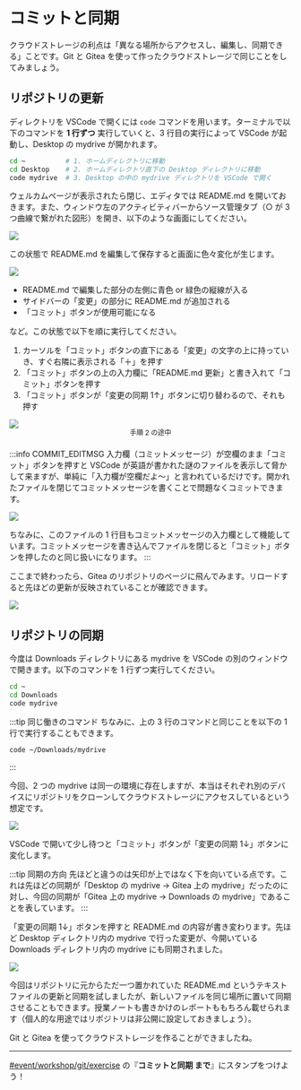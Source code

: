 # コミットと同期

クラウドストレージの利点は「異なる場所からアクセスし、編集し、同期できる」ことです。Git と Gitea を使って作ったクラウドストレージで同じことをしてみましょう。

## リポジトリの更新

ディレクトリを VSCode で開くには `code` コマンドを用います。ターミナルで以下のコマンドを **1 行ずつ** 実行していくと、3 行目の実行によって VSCode が起動し、Desktop の mydrive が開かれます。

```sh
cd ~          # 1. ホームディレクトリに移動
cd Desktop    # 2. ホームディレクトリ直下の Desktop ディレクトリに移動
code mydrive  # 3. Desktop の中の mydrive ディレクトリを VSCode で開く
```

ウェルカムページが表示されたら閉じ、エディタでは README.md を開いておきます。また、ウィンドウ左のアクティビティバーからソース管理タブ（○ が 3 つ曲線で繋がれた図形）を開き、以下のような画面にしてください。

![](https://md.trap.jp/uploads/upload_ab7b01699a147f647ee4877360035b4c.png)

この状態で README.md を編集して保存すると画面に色々変化が生じます。

![](https://md.trap.jp/uploads/upload_692f288ff341740034e6b5dcd1f12ddd.png)

- README.md で編集した部分の左側に青色 or 緑色の縦線が入る
- サイドバーの「変更」の部分に README.md が追加される
- 「コミット」ボタンが使用可能になる

など。この状態で以下を順に実行してください。

1. カーソルを「コミット」ボタンの直下にある「変更」の文字の上に持っていき、すぐ右隣に表示される「＋」を押す
2. 「コミット」ボタンの上の入力欄に「README.md 更新」と書き入れて「コミット」ボタンを押す
3. 「コミット」ボタンが「変更の同期 1↑」ボタンに切り替わるので、それも押す

![](https://md.trap.jp/uploads/upload_3f6e6d08bf6ff02c34ee21cc4b1e9e4d.png)
<p style="font-size: 12px; text-align: center; margin: -16px 0 20px 0">手順 2 の途中</p>

:::info COMMIT_EDITMSG
入力欄（コミットメッセージ）が空欄のまま「コミット」ボタンを押すと VSCode が英語が書かれた謎のファイルを表示して脅かして来ますが、単純に「入力欄が空欄だよ〜」と言われているだけです。開かれたファイルを閉じてコミットメッセージを書くことで問題なくコミットできます。

![](https://md.trap.jp/uploads/upload_b695d2874b17d74872c5d08de0bebf70.png)

ちなみに、このファイルの 1 行目もコミットメッセージの入力欄として機能しています。コミットメッセージを書き込んでファイルを閉じると「コミット」ボタンを押したのと同じ扱いになります。
:::

ここまで終わったら、Gitea のリポジトリのページに飛んでみます。リロードすると先ほどの更新が反映されていることが確認できます。

![](https://md.trap.jp/uploads/upload_87cc42f0fb8105190a1ec3fc6e9d3556.png)

## リポジトリの同期

今度は Downloads ディレクトリにある mydrive を VSCode の別のウィンドウで開きます。以下のコマンドを 1 行ずつ実行してください。

```sh
cd ~
cd Downloads
code mydrive
```

:::tip 同じ働きのコマンド
ちなみに、上の 3 行のコマンドと同じことを以下の 1 行で実行することもできます。
```sh
code ~/Downloads/mydrive
```
:::

今回、2 つの mydrive は同一の環境に存在しますが、本当はそれぞれ別のデバイスにリポジトリをクローンしてクラウドストレージにアクセスしているという想定です。

![](https://md.trap.jp/uploads/upload_32e50e69539a1b8f890a2bcae1be5aa8.png)

VSCode で開いて少し待つと「コミット」ボタンが「変更の同期 1↓」ボタンに変化します。

:::tip 同期の方向
先ほどと違うのは矢印が上ではなく下を向いている点です。これは先ほどの同期が「Desktop の mydrive → Gitea 上の mydrive」だったのに対し、今回の同期が「Gitea 上の mydrive → Downloads の mydrive」であることを表しています。
:::

「変更の同期 1↓」ボタンを押すと README.md の内容が書き変わります。先ほど Desktop ディレクトリ内の mydrive で行った変更が、今開いている Downloads ディレクトリ内の mydrive にも同期されました。

![](https://md.trap.jp/uploads/upload_abd67dc27feefeff9b60fe81052d43f9.png)

今回はリポジトリに元からただ一つ置かれていた README.md というテキストファイルの更新と同期を試しましたが、新しいファイルを同じ場所に置いて同期させることもできます。授業ノートも書きかけのレポートももちろん載せられます（個人的な用途ではリポジトリは非公開に設定しておきましょう）。

Git と Gitea を使ってクラウドストレージを作ることができましたね。

---

[#event/workshop/git/exercise](https://q.trap.jp/channels/event/workshop/git/exercise) の『**コミットと同期 まで**』にスタンプをつけよう！